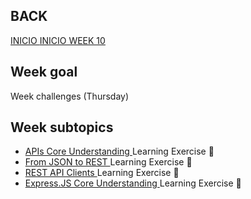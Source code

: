 ## BACK
<a href="https://github.com/Lesdith/core-code-from-scratch-readme"> INICIO </a>
<a href="https://github.com/Lesdith/core-code-from-scratch-readme/blob/main/Weeks/Week%2010%20React-Node/Week%2010.md"> INICIO WEEK 10</a>


<H2>Week goal</H2> Week challenges (Thursday)<H2>Week subtopics</H2>
  <ul>
  <li><a href="https://github.com/Lesdith/core-code-from-scratch-readme/blob/main/Weeks/Week%2010%20React-Node/Thursday/Api%20Core%20Understanding.md"> APIs Core Understanding  </a> Learning Exercise 🧠</li>
  <li><a href="https://github.com/Lesdith/core-code-from-scratch-readme/blob/main/Weeks/Week%2010%20React-Node/Thursday/From%20JSON%20to%20REST.md"> From JSON to REST </a> Learning Exercise 🧠</li>
  <li><a href="https://github.com/Lesdith/core-code-from-scratch-readme/blob/main/Weeks/Week%2010%20React-Node/Thursday/Rest%20API%20Client.md"> REST API Clients  </a> Learning Exercise 🧠</li>
  <li><a href="https://github.com/Lesdith/core-code-from-scratch-readme/blob/main/Weeks/Week%2010%20React-Node/Thursday/Expresjs%20Core%20Understanding.md"> Express.JS Core Understanding   </a> Learning Exercise 🧠</li>
</ul>









